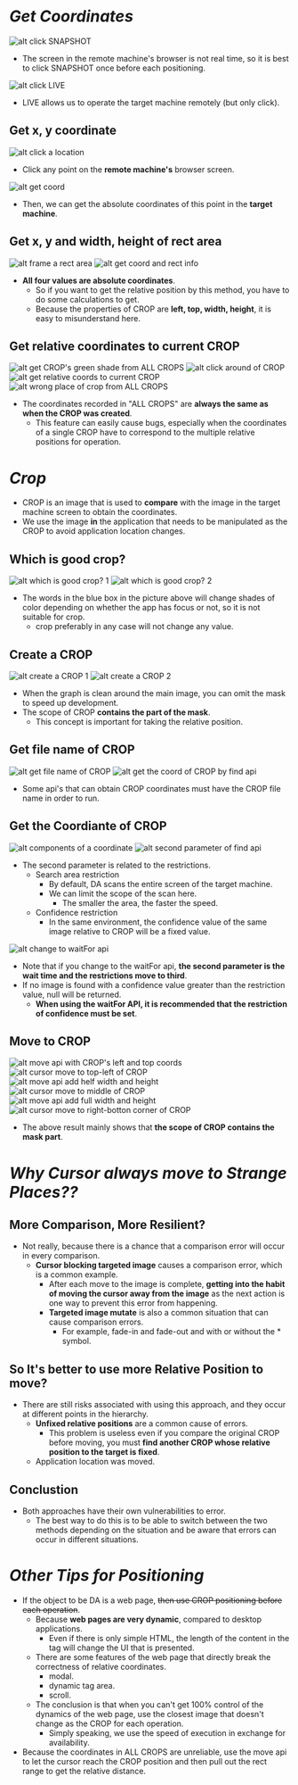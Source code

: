 # **_Get Coordinates_**

![alt click SNAPSHOT](pic/bandicam%202022-09-18%2021-39-14-860.jpg)

- The screen in the remote machine's browser is not real time, so it is best to click SNAPSHOT once before each positioning.

![alt click LIVE](pic/bandicam%202022-09-18%2021-40-01-184.jpg)

- LIVE allows us to operate the target machine remotely (but only click).

## **Get x, y coordinate**

![alt click a location](pic/bandicam%202022-09-18%2022-21-01-855.jpg)

- Click any point on the **remote machine's** browser screen.

![alt get coord](pic/bandicam%202022-09-18%2022-21-32-241.jpg)

- Then, we can get the absolute coordinates of this point in the **target machine**.

## **Get x, y and width, height of rect area**

![alt frame a rect area](pic/bandicam%202022-09-18%2022-22-23-814.jpg)
![alt get coord and rect info](pic/bandicam%202022-09-18%2022-23-01-075.jpg)

- **All four values are absolute coordinates**.
  - So if you want to get the relative position by this method, you have to do some calculations to get.
  - Because the properties of CROP are **left, top, width, height**, it is easy to misunderstand here.

## **Get relative coordinates to current CROP**

![alt get CROP's green shade from ALL CROPS](pic/bandicam%202022-09-18%2022-27-33-095.jpg)
![alt click around of CROP](pic/bandicam%202022-09-18%2022-28-15-350.jpg)
![alt get relative coords to current CROP](pic/bandicam%202022-09-18%2022-29-22-439.jpg)
![alt wrong place of crop from ALL CROPS](pic/bandicam%202022-09-18%2022-31-36-630.jpg)

- The coordinates recorded in "ALL CROPS" are **always the same as when the CROP was created**.
  - This feature can easily cause bugs, especially when the coordinates of a single CROP have to correspond to the multiple relative positions for operation.

# **_Crop_**

- CROP is an image that is used to **compare** with the image in the target machine screen to obtain the coordinates.
- We use the image **in** the application that needs to be manipulated as the CROP to avoid application location changes.

## **Which is good crop?**

![alt which is good crop? 1](pic/bandicam%202022-09-18%2021-40-29-174.jpg)
![alt which is good crop? 2](pic/bandicam%202022-09-18%2021-40-45-589.jpg)

- The words in the blue box in the picture above will change shades of color depending on whether the app has focus or not, so it is not suitable for crop.
  - crop preferably in any case will not change any value.

## **Create a CROP**

![alt create a CROP 1](pic/bandicam%202022-09-18%2021-41-37-428.jpg)
![alt create a CROP 2](pic/bandicam%202022-09-18%2021-42-29-769.jpg)

- When the graph is clean around the main image, you can omit the mask to speed up development.
- The scope of CROP **contains the part of the mask**.
  - This concept is important for taking the relative position.

## **Get file name of CROP**

![alt get file name of CROP](pic/bandicam%202022-09-18%2021-45-03-067.jpg)
![alt get the coord of CROP by find api](pic/bandicam%202022-09-18%2021-53-05-477.jpg)

- Some api's that can obtain CROP coordinates must have the CROP file name in order to run.

## **Get the Coordiante of CROP**

![alt components of a coordinate](pic/bandicam%202022-09-18%2021-57-45-794.jpg)
![alt second parameter of find api](pic/bandicam%202022-09-18%2022-02-33-474.jpg)

- The second parameter is related to the restrictions.
  - Search area restriction
    - By default, DA scans the entire screen of the target machine.
    - We can limit the scope of the scan here.
      - The smaller the area, the faster the speed.
  - Confidence restriction
    - In the same environment, the confidence value of the same image relative to CROP will be a fixed value.

![alt change to waitFor api](pic/bandicam%202022-09-18%2022-06-41-727.jpg)

- Note that if you change to the waitFor api, **the second parameter is the wait time and the restrictions move to third**.
- If no image is found with a confidence value greater than the restriction value, null will be returned.
  - **When using the waitFor API, it is recommended that the restriction of confidence must be set**.

## **Move to CROP**

![alt move api with CROP's left and top coords](pic/bandicam%202022-09-18%2022-13-45-537.jpg)
![alt cursor move to top-left of CROP](pic/bandicam%202022-09-18%2022-16-08-564.jpg)
![alt move api add helf width and height](pic/bandicam%202022-09-18%2022-18-21-429.jpg)
![alt cursor move to middle of CROP](pic/bandicam%202022-09-18%2022-18-47-283.jpg)
![alt move api add full width and height](pic/bandicam%202022-09-18%2022-19-15-807.jpg)
![alt cursor move to right-botton corner of CROP](pic/bandicam%202022-09-18%2022-19-35-600.jpg)

- The above result mainly shows that **the scope of CROP contains the mask part**.

# **_Why Cursor always move to Strange Places??_**

## **More Comparison, More Resilient?**

- Not really, because there is a chance that a comparison error will occur in every comparison.
  - **Cursor blocking targeted image** causes a comparison error, which is a common example.
    - After each move to the image is complete, **getting into the habit of moving the cursor away from the image** as the next action is one way to prevent this error from happening.
    - **Targeted image mutate** is also a common situation that can cause comparison errors.
      - For example, fade-in and fade-out and with or without the \* symbol.

## **So It's better to use more Relative Position to move?**

- There are still risks associated with using this approach, and they occur at different points in the hierarchy.
  - **Unfixed relative positions** are a common cause of errors.
    - This problem is useless even if you compare the original CROP before moving, you must **find another CROP whose relative position to the target is fixed**.
  - Application location was moved.

## **Conclustion**

- Both approaches have their own vulnerabilities to error.
  - The best way to do this is to be able to switch between the two methods depending on the situation and be aware that errors can occur in different situations.

# **_Other Tips for Positioning_**

- If the object to be DA is a web page, ~~then use CROP positioning before each operation~~.
  - Because **web pages are very dynamic**, compared to desktop applications.
    - Even if there is only simple HTML, the length of the content in the tag will change the UI that is presented.
  - There are some features of the web page that directly break the correctness of relative coordinates.
    - modal.
    - dynamic tag area.
    - scroll.
  - The conclusion is that when you can't get 100% control of the dynamics of the web page, use the closest image that doesn't change as the CROP for each operation.
    - Simply speaking, we use the speed of execution in exchange for availability.
- Because the coordinates in ALL CROPS are unreliable, use the move api to let the cursor reach the CROP position and then pull out the rect range to get the relative distance.

